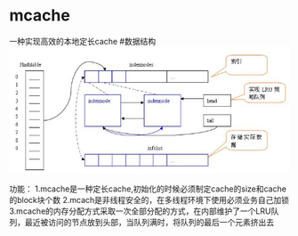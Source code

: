 # mcache
一种实现高效的本地定长cache
#数据结构
![原理图](https://github.com/whutbd/mcache/blob/master/mcache.jpg)

功能：
1.mcache是一种定长cache,初始化的时候必须制定cache的size和cache的block块个数
2.mcach是非线程安全的，在多线程环境下使用必须业务自己加锁
3.mcache的内存分配方式采取一次全部分配的方式，在内部维护了一个LRU队列，最近被访问的节点放到头部，当队列满时，将队列的最后一个元素挤出去
